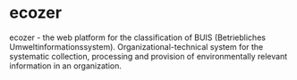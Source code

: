 # ecozer
ecozer - the web platform for the classification of BUIS (Betriebliches Umweltinformationssystem). Organizational-technical system for the systematic collection, processing and provision of environmentally relevant information in an organization.
